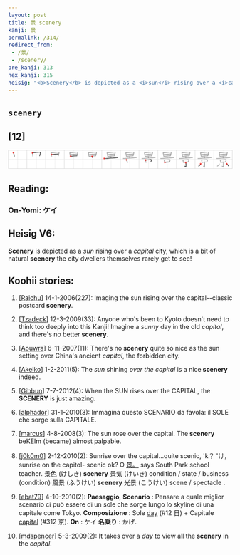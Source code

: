 ```yaml
---
layout: post
title: 景 scenery
kanji: 景
permalink: /314/
redirect_from:
 - /景/
 - /scenery/
pre_kanji: 313
nex_kanji: 315
heisig: "<b>Scenery</b> is depicted as a <i>sun</i> rising over a <i>capital</i>&nbsp;city, which is a bit of natural <b>scenery</b>&nbsp;the city dwellers themselves rarely get to see!"
---
```


## `scenery`

## [12]

<div class="stroke"><img src="../images/E699AF.png" /></div>

## Reading:

### On-Yomi: ケイ

## Heisig V6:

<b>Scenery</b> is depicted as a <i>sun</i> rising over a <i>capital</i>&nbsp;city, which is a bit of natural <b>scenery</b>&nbsp;the city dwellers themselves rarely get to see!

## Koohii stories:

1) [<a href="http://kanji.koohii.com/profile/Raichu">Raichu</a>] 14-1-2006(227): Imaging the sun rising over the capital--classic postcard<strong> scenery</strong>.

2) [<a href="http://kanji.koohii.com/profile/Tzadeck">Tzadeck</a>] 12-3-2009(33): Anyone who&#039;s been to Kyoto doesn&#039;t need to think too deeply into this Kanji! Imagine a <em>sunny</em> day in the old <em>capital</em>, and there&#039;s no better<strong> scenery</strong>.

3) [<a href="http://kanji.koohii.com/profile/Aouwra">Aouwra</a>] 6-11-2007(11): There&#039;s no<strong> scenery</strong> quite so nice as the sun setting over China&#039;s ancient <em>capital</em>, the forbidden city.

4) [<a href="http://kanji.koohii.com/profile/Akeiko">Akeiko</a>] 1-2-2011(5): The <em>sun</em> shining <em>over the capital</em> is a nice<strong> scenery</strong> indeed.

5) [<a href="http://kanji.koohii.com/profile/Gibbun">Gibbun</a>] 7-7-2012(4): When the SUN rises over the CAPITAL, the<strong> SCENERY</strong> is just amazing.

6) [<a href="http://kanji.koohii.com/profile/alphador">alphador</a>] 31-1-2010(3): Immagina questo SCENARIO da favola: il SOLE che sorge sulla CAPITALE.

7) [<a href="http://kanji.koohii.com/profile/marcus">marcus</a>] 4-8-2008(3): The sun rose over the capital. The<strong> scenery</strong> beKEIm (became) almost palpable.

8) [<a href="http://kanji.koohii.com/profile/j0k0m0">j0k0m0</a>] 2-12-2010(2): Sunrise over the capital...quite scenic, &#039;k？ &#039;け， sunrise on the capitol- scenic ok? O <a href="midori://search?text=景。">景。</a> says South Park school teacher. 景色 (けしき)<strong> scenery</strong> 景気 (けいき) condition / state / business (condition) 風景 (ふうけい)<strong> scenery</strong> 光景 (こうけい) scene / spectacle .

9) [<a href="http://kanji.koohii.com/profile/ebat79">ebat79</a>] 4-10-2010(2): <strong>Paesaggio</strong>, <strong>Scenario</strong> : Pensare a quale miglior scenario ci può essere di un sole che sorge lungo lo skyline di una capitale come Tokyo. <strong>Composizione</strong> : Sole <a href="../12">day</a> (#12 日) + Capitale <a href="../312">capital</a> (#312 京). <strong>On</strong> : ケイ <strong>名乗り</strong> : かげ.

10) [<a href="http://kanji.koohii.com/profile/mdspencer">mdspencer</a>] 5-3-2009(2): It takes over a <em>day</em> to view all the<strong> scenery</strong> in the <em>capital</em>.
